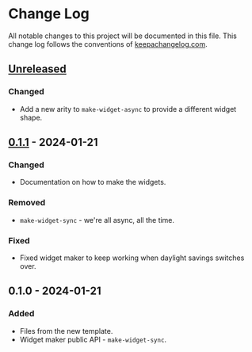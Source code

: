 # Change Log
All notable changes to this project will be documented in this file. This change log follows the conventions of [keepachangelog.com](http://keepachangelog.com/).

## [Unreleased]
### Changed
- Add a new arity to `make-widget-async` to provide a different widget shape.

## [0.1.1] - 2024-01-21
### Changed
- Documentation on how to make the widgets.

### Removed
- `make-widget-sync` - we're all async, all the time.

### Fixed
- Fixed widget maker to keep working when daylight savings switches over.

## 0.1.0 - 2024-01-21
### Added
- Files from the new template.
- Widget maker public API - `make-widget-sync`.

[Unreleased]: https://sourcehost.site/your-name/clojure-utils/compare/0.1.1...HEAD
[0.1.1]: https://sourcehost.site/your-name/clojure-utils/compare/0.1.0...0.1.1
